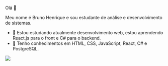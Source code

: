  Olá 👋

 Meu nome é Bruno Henrique e sou estudante de análise e desenvolvimento de sistemas. 


- 🌱 Estou estudando atualmente desenvolvimento web, estou aprendendo React.js para o front e C# para o backend.
- 📘 Tenho conhecimentos em HTML, CSS, JavaScript, React, C# e PostgreSQL.


<a href="https://wakatime.com"><img src="https://wakatime.com/share/@bb83ec5b-9d66-4eac-91a7-6ee4094f3257/868ea0d9-63ef-4645-a6d9-438c4dcef401.png" /></a>

<!---
brunokilo/brunokilo is a ✨ special ✨ repository because its `README.md` (this file) appears on your GitHub profile.
You can click the Preview link to take a look at your changes.
--->
